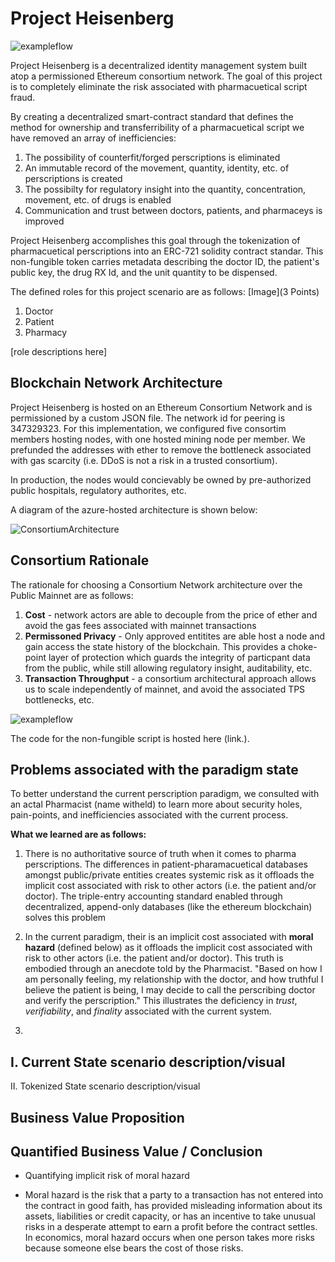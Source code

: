 # Project Heisenberg

![exampleflow](https://github.com/tylerdiaz/Heisenberg/blob/master/brand-assests/App%20Logo.jpg)

Project Heisenberg is a decentralized identity management system built atop a permissioned Ethereum consortium network.  The goal of this project is to completely eliminate the risk associated with pharmacuetical script fraud.

By creating a decentralized smart-contract standard that defines the method for ownership and transferribility of a pharmacuetical script we have removed an array of inefficiencies:
  1. The possibility of counterfit/forged perscriptions is eliminated
  2. An immutable record of the movement, quantity, identity, etc. of perscriptions is created
  3. The possibilty for regulatory insight into the quantity, concentration, movement, etc. of drugs is enabled
  4. Communication and trust between doctors, patients, and pharmaceys is improved
  
Project Heisenberg accomplishes this goal through the tokenization of pharmacuetical perscriptions into an ERC-721 solidity contract standar.  This non-fungible token carries metadata describing the doctor ID, the patient's public key, the drug RX Id, and the unit quantity to be dispensed.

The defined roles for this project scenario are as follows:
[Image](3 Points)
  1. Doctor
  2. Patient
  3. Pharmacy
  
 [role descriptions here]
 
## Blockchain Network Architecture
Project Heisenberg is hosted on an Ethereum Consortium Network and is permissioned by a custom JSON file.  The network id for peering is 347329323.  For this implementation, we configured five consortim members hosting nodes, with one hosted mining node per member.  We prefunded the addresses with  ether to remove the bottleneck associated with gas scarcity (i.e. DDoS is not a risk in a trusted consortium). 

In production, the nodes would concievably be owned by pre-authorized public hospitals, regulatory authorites, etc. 

A diagram of the azure-hosted architecture is shown below:

![ConsortiumArchitecture](https://github.com/tylerdiaz/Heisenberg/blob/master/brand-assests/Ethereum%20Consortium%20Architecture.PNG)

## Consortium Rationale
The rationale for choosing a Consortium Network architecture over the Public Mainnet are as follows:

  1. <b>Cost</b> - network actors are able to decouple from the price of ether and avoid the gas fees associated with mainnet transactions
  2. <b>Permissoned Privacy</b> - Only approved entitites are able host a node and gain access the state history of the blockchain.  This provides a choke-point layer of protection which guards the integrity of particpant data from the public, while still allowing regulatory insight, auditability, etc.
  3. <b>Transaction Throughput</b> - a consortium architectural approach allows us to scale independently of mainnet, and avoid the associated TPS bottlenecks, etc.

![exampleflow](https://github.com/tylerdiaz/Heisenberg/blob/master/brand-assests/consortiumRationale.PNG)

The code for the non-fungible script is hosted here (link.). 
 
## Problems associated with the paradigm state
To better understand the current perscription paradigm, we consulted with an actal Pharmacist (name witheld) to learn more about security holes, pain-points, and inefficiencies associated with the current process.

<b>What we learned are as follows:</b>
  1. There is no authoritative source of truth when it comes to pharma perscriptions.  The differences in patient-pharamacuetical databases amongst public/private entities creates systemic risk as it offloads the implicit cost associated with risk to other actors (i.e. the patient and/or doctor).  The triple-entry accounting standard enabled through decentralized, append-only databases (like the ethereum blockchain) solves this problem
  
  2. In the current paradigm, their is an implicit cost associated with <b>moral hazard</b> (defined below) as it offloads the implicit cost associated with risk to other actors (i.e. the patient and/or doctor).  This truth is embodied through an anecdote told by the Pharmacist.  "Based on how I am personally feeling, my relationship with the doctor, and how truthful I believe the patient is being, I may decide to call the perscribing doctor and verify the perscription."  This illustrates the deficiency in <i>trust</i>, <i>verifiability</i>, and <i>finality</i> associated with the current system.
  
  3. 

I. Current State scenario description/visual
  - 
II. Tokenized State scenario description/visual
 
## Business Value Proposition
 
## Quantified Business Value / Conclusion
- Quantifying implicit risk of moral hazard

- Moral hazard is the risk that a party to a transaction has not entered into the contract in good faith, has provided misleading information about its assets, liabilities or credit capacity, or has an incentive to take unusual risks in a desperate attempt to earn a profit before the contract settles.  In economics, moral hazard occurs when one person takes more risks because someone else bears the cost of those risks.
